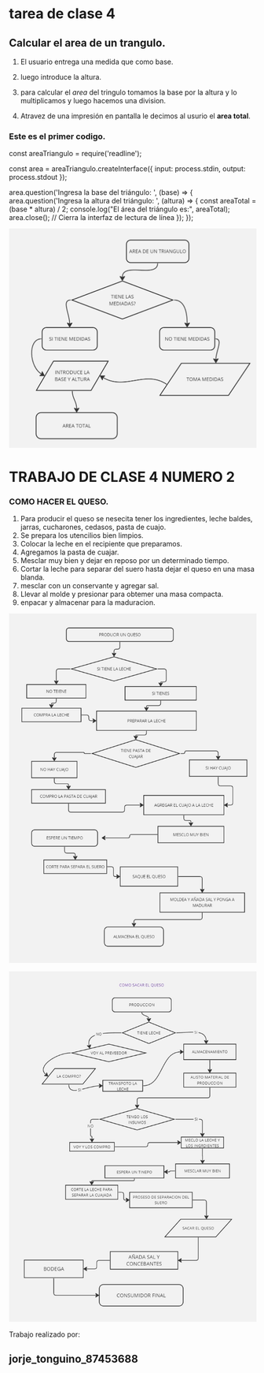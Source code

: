 # tarea de clase 4

## Calcular el area de un trangulo.

1. El usuario entrega una medida que como base.
2. luego introduce la altura.

3. para calcular el *area* del tringulo tomamos la base por la altura y lo multiplicamos y luego hacemos una division.

4. Atravez de una impresión en pantalla le decimos al usurio el **area total**.

### Este es el primer codigo.

const areaTriangulo = require('readline');

const area = areaTriangulo.createInterface({
    input: process.stdin,
    output: process.stdout
});

area.question('Ingresa la base del triángulo: ', (base) => {
    area.question('Ingresa la altura del triángulo: ', (altura) => {
        const areaTotal = (base * altura) / 2;
        console.log("El área del triángulo es:", areaTotal);
        area.close(); // Cierra la interfaz de lectura de línea
    });
});

!["area del un triangulo"](./Algoritmo_de_un_triangulo.jpg)

# TRABAJO DE CLASE 4 NUMERO 2

### COMO HACER EL QUESO.

1. Para producir el queso se nesecita tener los ingredientes, leche baldes, jarras, cucharones, cedasos, pasta de cuajo.
2. Se prepara los utencilios bien limpios.
3. Colocar la leche en el recipiente que preparamos.
4. Agregamos la pasta de cuajar.
5. Mesclar muy bien y dejar en reposo por un determinado tiempo.
6. Cortar la leche para separar del suero hasta dejar el queso en una masa blanda.
7. mesclar con un conservante y agregar sal.
8. Llevar al molde y presionar para obtemer una masa compacta.
9. enpacar y almacenar para la maduracion.


!["COMO SACAR EL QUESO"](./como_sacar_el_queso.jpg)

!["como sacar el queso #2](./como_sacar_el_queso_dos.jpg)




Trabajo realizado por:

## jorje_tonguino_87453688

